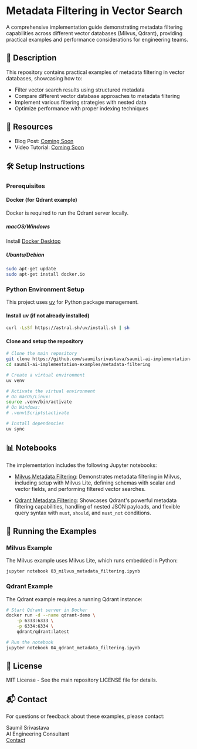 # Metadata Filtering in Vector Search

A comprehensive implementation guide demonstrating metadata filtering capabilities across different vector databases (Milvus, Qdrant), providing practical examples and performance considerations for engineering teams.

## 📝 Description

This repository contains practical examples of metadata filtering in vector databases, showcasing how to:

- Filter vector search results using structured metadata
- Compare different vector database approaches to metadata filtering
- Implement various filtering strategies with nested data
- Optimize performance with proper indexing techniques

## 🔗 Resources

- Blog Post: [Coming Soon]()
- Video Tutorial: [Coming Soon]()

## 🛠️ Setup Instructions

### Prerequisites

#### Docker (for Qdrant example)

Docker is required to run the Qdrant server locally.

##### macOS/Windows
Install [Docker Desktop](https://www.docker.com/products/docker-desktop/)

##### Ubuntu/Debian
```bash
sudo apt-get update
sudo apt-get install docker.io
```

### Python Environment Setup

This project uses [uv](https://github.com/astral-sh/uv) for Python package management.

#### Install uv (if not already installed)
```bash
curl -LsSf https://astral.sh/uv/install.sh | sh
```

#### Clone and setup the repository
```bash
# Clone the main repository
git clone https://github.com/saumilsrivastava/saumil-ai-implementation-examples.git
cd saumil-ai-implementation-examples/metadata-filtering

# Create a virtual environment
uv venv

# Activate the virtual environment
# On macOS/Linux:
source .venv/bin/activate
# On Windows:
# .venv\Scripts\activate

# Install dependencies
uv sync
```

## 📊 Notebooks

The implementation includes the following Jupyter notebooks:

- [Milvus Metadata Filtering](./03_milvus_metadata_filtering.ipynb): Demonstrates metadata filtering in Milvus, including setup with Milvus Lite, defining schemas with scalar and vector fields, and performing filtered vector searches.

- [Qdrant Metadata Filtering](./04_qdrant_metadata_filtering.ipynb): Showcases Qdrant's powerful metadata filtering capabilities, handling of nested JSON payloads, and flexible query syntax with `must`, `should`, and `must_not` conditions.

## 🚀 Running the Examples

### Milvus Example
The Milvus example uses Milvus Lite, which runs embedded in Python:

```bash
jupyter notebook 03_milvus_metadata_filtering.ipynb
```

### Qdrant Example
The Qdrant example requires a running Qdrant instance:

```bash
# Start Qdrant server in Docker
docker run -d --name qdrant-demo \
    -p 6333:6333 \
    -p 6334:6334 \
    qdrant/qdrant:latest

# Run the notebook
jupyter notebook 04_qdrant_metadata_filtering.ipynb
```

## 📄 License

MIT License - See the main repository LICENSE file for details.

## 📬 Contact

For questions or feedback about these examples, please contact:

Saumil Srivastava  
AI Engineering Consultant  
[Contact](https://www.saumilsrivastava.ai/book-consultation)
